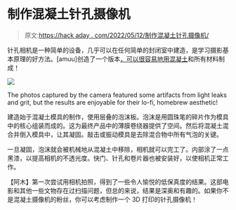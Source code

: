 # 制作混凝土针孔摄像机

> 原文:[https://hack aday . com/2022/05/12/制作混凝土针孔摄像机/](https://hackaday.com/2022/05/12/making-a-concrete-pinhole-camera/)

针孔相机是一种简单的设备，几乎可以在任何简单的封闭室中建造，是学习摄影基本原理的好方法。[amuu]创造了一个版本[，可以很容易地用混凝土](https://www.instructables.com/How-to-make-a-Concrete-Camera/)和所有材料制成！

![](../Images/ab1749d70146b0d657d835c031f48ea6.png)

The photos captured by the camera featured some artifacts from light leaks and grit, but the results are enjoyable for their lo-fi, homebrew aesthetic!

建造始于混凝土模具的制作，使用层叠的泡沫板。泡沫是用圆珠笔的碎片作为模具中的核心组装而成的。这为最终产品中的薄膜卷绕器提供了空间。然后将混凝土混合并倒入模具中，让其凝固。敲击或振动模具是去除混合物中所有气泡的关键。

一旦凝固，泡沫就会被机械地从混凝土中移除，相机就可以完工了。内部涂了一点黑漆，以提高相机的不透光度。快门、针孔和卷片器也被安装好，以使相机正常工作。

【阿木】第一次尝试用相机拍照，得到了一些令人愉悦的低保真度的结果。这部电影和其他一些文物存在过扫描问题，但总的来说，结果是深奥和有趣的。如果你不是混凝土摄像机的粉丝，你可以考虑制作一个 3D 打印的针孔摄像机！
